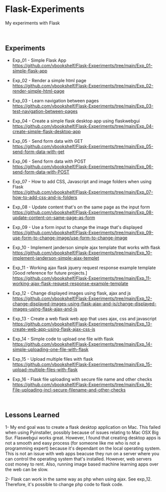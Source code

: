 # Flask-Experiments
My experiments with Flask


<br>

## Experiments

- Exp_01 - Simple Flask App<br>
https://github.com/vbookshelf/Flask-Experiments/tree/main/Exp_01-simple-flask-app

- Exp_02 - Render a simple html page<br>
https://github.com/vbookshelf/Flask-Experiments/tree/main/Exp_02-render-simple-html-page

- Exp_03 - Learn navigation between pages<br>
https://github.com/vbookshelf/Flask-Experiments/tree/main/Exp_03-test-navigation-between-pages

- Exp_04 - Create a simple flask desktop app using flaskwebgui<br>
https://github.com/vbookshelf/Flask-Experiments/tree/main/Exp_04-create-simple-flask-desktop-app

- Exp_05 - Send form data with GET<br>
https://github.com/vbookshelf/Flask-Experiments/tree/main/Exp_05-send-form-data-with-get

- Exp_06 - Send form data with POST<br>
https://github.com/vbookshelf/Flask-Experiments/tree/main/Exp_06-send-form-data-with-POST

- Exp_07 - How to add CSS, Javascript and image folders when using Flask<br>
https://github.com/vbookshelf/Flask-Experiments/tree/main/Exp_07-how-to-add-css-and-js-folders

- Exp_08 - Update content that's on the same page as the input form<br>
https://github.com/vbookshelf/Flask-Experiments/tree/main/Exp_08-update-content-on-same-page-as-form

- Exp_09 - Use a form input to change the image that's displayed<br>
https://github.com/vbookshelf/Flask-Experiments/tree/main/Exp_09-use-form-to-change-image/use-form-to-change-image

- Exp_10 - Implement janderson simple ajax template that works with flask<br>
https://github.com/vbookshelf/Flask-Experiments/tree/main/Exp_10-implement-janderson-simple-ajax-templet

- Exp_11 - Working ajax flask jquery request response example template<br>
[Good reference for future projects.]<br>
https://github.com/vbookshelf/Flask-Experiments/tree/main/Exp_11-working-ajax-flask-request-response-example-template

- Exp_12 - Change displayed images using flask, ajax and js<br>
https://github.com/vbookshelf/Flask-Experiments/tree/main/Exp_12-change-displayed-images-using-flask-ajax-and-js/change-displayed-images-using-flask-ajax-and-js

- Exp_13 - Create a web flask web app that uses ajax, css and javascript<br>
https://github.com/vbookshelf/Flask-Experiments/tree/main/Exp_13-create-web-app-using-flask-ajax-css-js

- Exp_14 - Simple code to upload one file with flask<br>
https://github.com/vbookshelf/Flask-Experiments/tree/main/Exp_14-simple-uploading-one-file-with-flask

- Exp_15 - Upload multiple files with flask<br>
https://github.com/vbookshelf/Flask-Experiments/tree/main/Exp_15-upload-multiple-files-with-flask

- Exp_16 - Flask file uploading with secure file name and other checks<br>
https://github.com/vbookshelf/Flask-Experiments/tree/main/Exp_16-File-uploading-incl-secure-filename-and-other-checks


<br>

## Lessons Learned

1- My end goal was to create a flask desktop application on Mac. This failed when using Pyinstaller, possibly because of issues relating to Mac OSX Big Sur. Flaswebgui works great. However, I found that creating desktop apps is not a smooth and easy process (for someone like me who is not a programming expert) because it's dependant on the local operating system. This is not an issue with web apps beacuse they run on a server where you can control the operating system that's installed. However, web servers cost money to rent. Also, running image based machine learning apps over the web can be slow.

2- Flask can work in the same way as php when using ajax. See exp_12. Therefore, it's possible to change php code to flask code.
